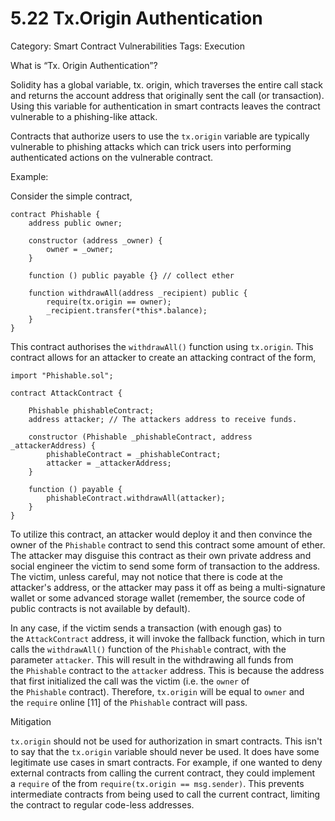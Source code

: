 # 5.22 Tx.Origin Authentication

Category: Smart Contract Vulnerabilities
Tags: Execution

What is “Tx. Origin Authentication”?

Solidity has a global variable, tx. origin, which traverses the entire call stack and returns the account address that originally sent the call (or transaction). Using this variable for authentication in smart contracts leaves the contract vulnerable to a phishing-like attack.

Contracts that authorize users to use the `tx.origin` variable are typically vulnerable to phishing attacks which can trick users into performing authenticated actions on the vulnerable contract.

Example:

Consider the simple contract,

```solidity
contract Phishable {
    address public owner;

    constructor (address _owner) {
        owner = _owner;
    }

    function () public payable {} // collect ether

    function withdrawAll(address _recipient) public {
        require(tx.origin == owner);
        _recipient.transfer(*this*.balance);
    }
}
```

This contract authorises the `withdrawAll()` function using `tx.origin`. This contract allows for an attacker to create an attacking contract of the form,

```solidity
import "Phishable.sol";

contract AttackContract {

    Phishable phishableContract;
    address attacker; // The attackers address to receive funds.

    constructor (Phishable _phishableContract, address _attackerAddress) {
        phishableContract = _phishableContract;
        attacker = _attackerAddress;
    }

    function () payable {
        phishableContract.withdrawAll(attacker);
    }
}
```

To utilize this contract, an attacker would deploy it and then convince the owner of the `Phishable` contract to send this contract some amount of ether. The attacker may disguise this contract as their own private address and social engineer the victim to send some form of transaction to the address. The victim, unless careful, may not notice that there is code at the attacker's address, or the attacker may pass it off as being a multi-signature wallet or some advanced storage wallet (remember, the source code of public contracts is not available by default).

In any case, if the victim sends a transaction (with enough gas) to the `AttackContract` address, it will invoke the fallback function, which in turn calls the `withdrawAll()` function of the `Phishable` contract, with the parameter `attacker`. This will result in the withdrawing all funds from the `Phishable` contract to the `attacker` address. This is because the address that first initialized the call was the victim (i.e. the `owner` of the `Phishable` contract). Therefore, `tx.origin` will be equal to `owner` and the `require` online [11] of the `Phishable` contract will pass.

Mitigation

`tx.origin` should not be used for authorization in smart contracts. This isn't to say that the `tx.origin` variable should never be used. It does have some legitimate use cases in smart contracts. For example, if one wanted to deny external contracts from calling the current contract, they could implement a `require` of the from `require(tx.origin == msg.sender)`. This prevents intermediate contracts from being used to call the current contract, limiting the contract to regular code-less addresses.